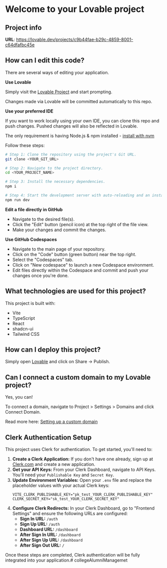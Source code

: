 # Welcome to your Lovable project

## Project info

**URL**: https://lovable.dev/projects/c9b44fae-b29c-4859-8001-c64dfafbc45e

## How can I edit this code?

There are several ways of editing your application.

**Use Lovable**

Simply visit the [Lovable Project](https://lovable.dev/projects/c9b44fae-b29c-4859-8001-c64dfafbc45e) and start prompting.

Changes made via Lovable will be committed automatically to this repo.

**Use your preferred IDE**

If you want to work locally using your own IDE, you can clone this repo and push changes. Pushed changes will also be reflected in Lovable.

The only requirement is having Node.js & npm installed - [install with nvm](https://github.com/nvm-sh/nvm#installing-and-updating)

Follow these steps:

```sh
# Step 1: Clone the repository using the project's Git URL.
git clone <YOUR_GIT_URL>

# Step 2: Navigate to the project directory.
cd <YOUR_PROJECT_NAME>

# Step 3: Install the necessary dependencies.
npm i

# Step 4: Start the development server with auto-reloading and an instant preview.
npm run dev
```

**Edit a file directly in GitHub**

- Navigate to the desired file(s).
- Click the "Edit" button (pencil icon) at the top right of the file view.
- Make your changes and commit the changes.

**Use GitHub Codespaces**

- Navigate to the main page of your repository.
- Click on the "Code" button (green button) near the top right.
- Select the "Codespaces" tab.
- Click on "New codespace" to launch a new Codespace environment.
- Edit files directly within the Codespace and commit and push your changes once you're done.

## What technologies are used for this project?

This project is built with:

- Vite
- TypeScript
- React
- shadcn-ui
- Tailwind CSS

## How can I deploy this project?

Simply open [Lovable](https://lovable.dev/projects/c9b44fae-b29c-4859-8001-c64dfafbc45e) and click on Share -> Publish.

## Can I connect a custom domain to my Lovable project?

Yes, you can!

To connect a domain, navigate to Project > Settings > Domains and click Connect Domain.

Read more here: [Setting up a custom domain](https://docs.lovable.dev/features/custom-domain#custom-domain)

## Clerk Authentication Setup

This project uses Clerk for authentication. To get started, you'll need to:

1.  **Create a Clerk Application:** If you don't have one already, sign up at [Clerk.com](https://clerk.com/) and create a new application.
2.  **Get your API Keys:** From your Clerk Dashboard, navigate to API Keys. You'll need your `Publishable Key` and `Secret Key`.
3.  **Update Environment Variables:** Open your `.env` file and replace the placeholder values with your actual Clerk keys:
    ```
    VITE_CLERK_PUBLISHABLE_KEY="pk_test_YOUR_CLERK_PUBLISHABLE_KEY"
    CLERK_SECRET_KEY="sk_test_YOUR_CLERK_SECRET_KEY"
    ```
4.  **Configure Clerk Redirects:** In your Clerk Dashboard, go to "Frontend Settings" and ensure the following URLs are configured:
    *   **Sign In URL:** `/auth`
    *   **Sign Up URL:** `/auth`
    *   **Dashboard URL:** `/dashboard`
    *   **After Sign In URL:** `/dashboard`
    *   **After Sign Up URL:** `/dashboard`
    *   **After Sign Out URL:** `/`

Once these steps are completed, Clerk authentication will be fully integrated into your application.#   c o l l e g e A l u m n i M a n a g e m e t  
 